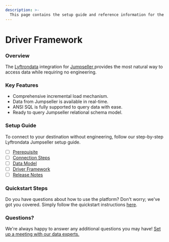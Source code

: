 ```yaml
---
description: >-
  This page contains the setup guide and reference information for the Jumpseller source connector.
---
```


# Driver Framework

### Overview

The [Lyftrondata](https://www.lyftrondata.com/) integration for [Jumpseller](https://www.lyftrondata.com/integration/jumpseller/)[ ](https://www.lyftrondata.com/integration/jumpseller/)provides the most natural way to access data while requiring no engineering.

### Key Features

* Comprehensive incremental load mechanism.
* Data from Jumpseller is available in real-time.&#x20;
* ANSI SQL is fully supported to query data with ease.
* Ready to query Jumpseller relational schema model.

### Setup Guide

To connect to your destination without engineering, follow our step-by-step Lyftrondata Jumpseller setup guide.

* [ ] [Prerequisite](../../commerce-analytics/jumpseller/prerequisite.md)
* [ ] [Connection Steps](../../commerce-analytics/jumpseller/connection-steps.md)
* [ ] [Data Model](../../commerce-analytics/jumpseller/data-model/)
* [ ] [Driver Framework](../../commerce-analytics/jumpseller/driver-framework/)
* [ ] [Release Notes](../../commerce-analytics/jumpseller/release-notes.md)

### Quickstart Steps

Do you have questions about how to use the platform? Don't worry; we've got you covered. Simply follow the quickstart instructions [here](../../../quickstart-steps.md).

### Questions? <a href="#questions" id="questions"></a>

We're always happy to answer any additional questions you may have! [Set up a meeting with our data experts.](https://www.lyftrondata.com/book-a-meeting/)



